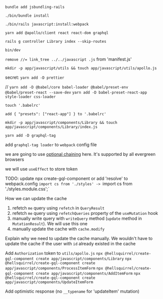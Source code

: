 `bundle add jsbundling-rails`

`./bin/bundle install`

`./bin/rails javascript:install:webpack`

`yarn add @apollo/client react react-dom graphql`

`rails g controller Library index --skip-routes`

`bin/dev`

`remove //= link_tree ../../javascript .js` from 'manifest.js'

`mkdir -p app/javascript/utils && touch app/javascript/utils/apollo.js`

secret: `yarn add -D prettier`

// `yarn add -D @babel/core babel-loader @babel/preset-env @babel/preset-react --save-dev`
`yarn add -D babel-preset-react-app style-loader css-loader`

`touch '.babelrc'`

`add { "presets": ["react-app"] } to '.babelrc'`

`mkdir -p app/javascript/components/Library && touch app/javascript/components/Library/index.js`

`yarn add -D graphql-tag`

add `graphql-tag loader` to `webpack` config file

we are going to use [optional chaining](https://developer.mozilla.org/en-US/docs/Web/JavaScript/Reference/Operators/Optional_chaining) here. It's supported by all evergreen browsers

we will use `useEffect` to store token

TODO: update npx create-gql-component or add 'resolve' to webpack.config
`import cs from './styles' -> `import cs from './styles.module.css';`

How we can update the cache

1. refetch `me` query using `refetch` in `QueryResult`
2. refetch `me` query using `refetchQueries` property of the `useMutation` hook
3. manually write query with `writeQuery` method (`update` method in `MutationResult`). We will use this one
4. manually update the cache with `cache.modify`

Explain why we need to update the cache manually. We wouldn't have to update the cache if the user with `id` already existed in the cache

Add `Authorization` token to `utils/apollo.js`
`npx @hellsquirrel/create-gql-component create app/javascript/components/Library`
`npx @hellsquirrel/create-gql-component create app/javascript/components/ProcessItemForm`
`npx @hellsquirrel/create-gql-component create app/javascript/components/AddItemForm`
`npx @hellsquirrel/create-gql-component create app/javascript/components/UpdateItemForm`

Add optimistic response (no `__typename` for 'updateItem' mutation)
